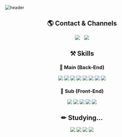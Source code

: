 


![header](https://capsule-render.vercel.app/api?type=waving&color=auto&height=300&section=header&text=Hi!%20I'm%20Minju!&fontSize=90)

<div align="center">
<h2>🌎 Contact & Channels</h2>
<a href="mailto:lmj4323@gmail.com" target="_blank" style="display: inline-block; margin-right: 10px;">
  <img src="https://img.shields.io/badge/Gmail-lmj4323@gmail.com-D14836?style=for-the-badge&logo=Gmail&logoColor=white" />
</a>
<a href="https://www.notion.so/1e2147d3de4480e684c0ecacf5060b50?pvs=4" target="_blank">
  <img src="https://img.shields.io/badge/notion-%23000000.svg?&style=for-the-badge&logo=notion&logoColor=white" />
</a>
</div>


<div align="center">
<h2>⚒ Skills</h2> 

<h3>🌱 Main (Back-End)</h3> 

<img src="https://img.shields.io/badge/Java-007396?style=flat-square&logo=OpenJDK&logoColor=white"/>
<img src="https://img.shields.io/badge/JavaScript-F7DF1E?style=flat-square&logo=JavaScript&logoColor=black"/>
<img src="https://img.shields.io/badge/Spring_Framework-6DB33F?style=flat-square&logo=Spring&logoColor=white"/>
<img src="https://img.shields.io/badge/Spring_Boot-6DB33F?style=flat-square&logo=SpringBoot&logoColor=white"/>
<img src="https://img.shields.io/badge/jQuery-0769AD?style=flat-square&logo=jQuery&logoColor=white"/>
<img src="https://img.shields.io/badge/JSTL-ff69b4?style=flat-square"/>
<img src="https://img.shields.io/badge/Eclipse_IDE-2C2255?style=flat-square&logo=Eclipse&logoColor=white"/>
<img src="https://img.shields.io/badge/VS_Code-007ACC?style=flat-square&logo=VisualStudioCode&logoColor=white"/>


<h3>🌱 Sub (Front-End)</h3>

<img src="https://img.shields.io/badge/AJAX-4A90E2?style=flat-square"/>
<img src="https://img.shields.io/badge/CSS3-1572B6?style=flat-square&logo=CSS3&logoColor=white"/>
<img src="https://img.shields.io/badge/Tiles-005577?style=flat-square"/>
<img src="https://img.shields.io/badge/JSP-0074a2?style=flat-square"/>
<img src="https://img.shields.io/badge/HTML5-E34F26?style=flat-square&logo=HTML5&logoColor=white"/>


<h2>✏ Studying...</h2>
<img src="https://img.shields.io/badge/Thymeleaf-005F0F?style=flat-square&logo=Thymeleaf&logoColor=white"/>
<img src="https://img.shields.io/badge/JPA-59666C?style=flat-square"/>
<img src="https://img.shields.io/badge/Node.js-339933?style=flat-square&logo=Node.js&logoColor=white"/>
<img src="https://img.shields.io/badge/IntelliJ_IDEA-000000?style=flat-square&logo=IntelliJ-IDEA&logoColor=white"/>
</div>

